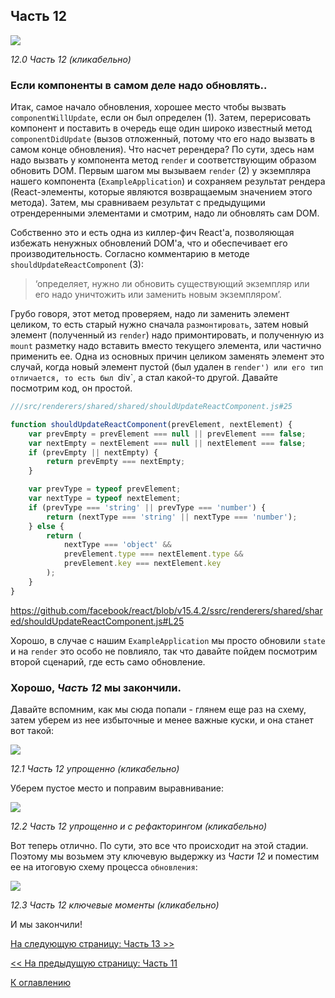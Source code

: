 ## Часть 12

[![](https://rawgit.com/Bogdan-Lyashenko/Under-the-hood-ReactJS/master/stack/images/12/part-12.svg)](https://rawgit.com/Bogdan-Lyashenko/Under-the-hood-ReactJS/master/stack/images/12/part-12.svg)

<em>12.0 Часть 12 (кликабельно)</em>

### Если компоненты в самом деле надо обновлять..

Итак, самое начало обновления, хорошее место чтобы вызвать `componentWillUpdate`, если он был определен (1). Затем, перерисовать компонент и поставить в очередь еще один широко известный метод `componentDidUpdate` (вызов отложенный, потому что его надо вызвать в самом конце обновления).
Что насчет ререндера? По сути, здесь нам надо вызвать у компонента метод `render` и соответствующим образом обновить DOM. Первым шагом мы вызываем `render` (2) у экземпляра нашего компонента (`ExampleApplication`) и сохраняем результат рендера (React-элементы, которые являются возвращаемым значением этого метода). Затем, мы сравниваем результат с предыдущими отрендеренными элементами и смотрим, надо ли обновлять сам DOM.

Собственно это и есть одна из киллер-фич React'а, позволяющая избежать ненужных обновлений DOM'а, что и обеспечивает его производительность.
Согласно комментарию в методе `shouldUpdateReactComponent` (3):
> ‘определяет, нужно ли обновить существующий экземпляр или его надо уничтожить или заменить новым экземпляром’.

Грубо говоря, этот метод проверяем, надо ли заменить элемент целиком, то есть старый нужно сначала `размонтировать`, затем новый элемент (полученный из `render`) надо примонтировать, и полученную из `mount` разметку надо вставить вместо текущего элемента, или частично применить ее. Одна из основных причин целиком заменять элемент это случай, когда новый элемент пустой (был удален в `render') или его тип отличается, то есть был `div`, а стал какой-то другой. Давайте посмотрим код, он простой. 

```javascript
///src/renderers/shared/shared/shouldUpdateReactComponent.js#25

function shouldUpdateReactComponent(prevElement, nextElement) {
    var prevEmpty = prevElement === null || prevElement === false;
    var nextEmpty = nextElement === null || nextElement === false;
    if (prevEmpty || nextEmpty) {
        return prevEmpty === nextEmpty;
    }

    var prevType = typeof prevElement;
    var nextType = typeof nextElement;
    if (prevType === 'string' || prevType === 'number') {
        return (nextType === 'string' || nextType === 'number');
    } else {
        return (
            nextType === 'object' &&
            prevElement.type === nextElement.type &&
            prevElement.key === nextElement.key
        );
    }
}
```
https://github.com/facebook/react/blob/v15.4.2/ssrc/renderers/shared/shared/shouldUpdateReactComponent.js#L25

Хорошо, в случае с нашим `ExampleApplication` мы просто обновили `state` и на `render` это особо не повлияло, так что давайте пойдем посмотрим второй сценарий, где есть само обновление.

### Хорошо, *Часть 12* мы закончили.

Давайте вспомним, как мы сюда попали - глянем еще раз на схему, затем уберем из нее избыточные и менее важные куски, и она станет вот такой:

[![](https://rawgit.com/Bogdan-Lyashenko/Under-the-hood-ReactJS/master/stack/images/12/part-12-A.svg)](https://rawgit.com/Bogdan-Lyashenko/Under-the-hood-ReactJS/master/stack/images/12/part-12-A.svg)

<em>12.1 Часть 12 упрощенно (кликабельно)</em>

Уберем пустое место и поправим выравнивание:

[![](https://rawgit.com/Bogdan-Lyashenko/Under-the-hood-ReactJS/master/stack/images/12/part-12-B.svg)](https://rawgit.com/Bogdan-Lyashenko/Under-the-hood-ReactJS/master/stack/images/12/part-12-B.svg)

<em>12.2 Часть 12 упрощенно и с рефакторингом (кликабельно)</em>

Вот теперь отлично. По сути, это все что происходит на этой стадии. Поэтому мы возьмем эту ключевую выдержку из *Части 12* и поместим ее на итоговую схему процесса `обновления`:

[![](https://rawgit.com/Bogdan-Lyashenko/Under-the-hood-ReactJS/master/stack/images/12/part-12-C.svg)](https://rawgit.com/Bogdan-Lyashenko/Under-the-hood-ReactJS/master/stack/images/12/part-12-C.svg)

<em>12.3 Часть 12 ключевые моменты (кликабельно)</em>

И мы закончили!


[На следующую страницу: Часть 13 >>](./Part-13.md)

[<< На предыдущую страницу: Часть 11](./Part-11.md)


[К оглавлению](./README.md)

